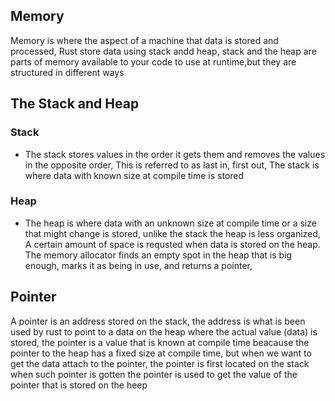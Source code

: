 

## Memory
Memory is where the aspect of a machine that data is stored and processed, Rust store data using stack andd heap,  stack and the heap are parts of memory available to your code to use at runtime,but they are structured in different ways

## The Stack and Heap
### Stack

- The stack stores values in the order it gets them and removes the values in the opposite order, This is referred to as last in, first out, The stack is where data with known size at compile time is stored

### Heap

- The heap is where data with an unknown size at compile time or a size that might change is stored, unlike the stack the heap is less organized, A certain amount of space is requsted when data is stored on the heap. The memory allocator finds an empty spot in the heap that is big enough, marks it as being in use, and returns a pointer,

## Pointer

A pointer is an address stored on the stack, the address is what is been used by rust to point to a data on the heap where the actual value (data) is stored, the pointer is a value that is known at compile time beacause the pointer to the heap has a fixed size at compile time, but when we want to get the data attach to the pointer, the pointer is first located on the stack when such pointer is gotten the pointer is used to get the value of the pointer that is stored on the heep